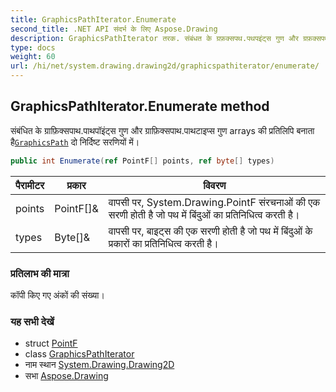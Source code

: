 ```yaml
---
title: GraphicsPathIterator.Enumerate
second_title: .NET API संदर्भ के लिए Aspose.Drawing
description: GraphicsPathIterator तरक. संबंधत के ग्रफ़क्सपथ.पथपइंट्स गुण और ग्रफ़क्सपथ.पथटइप्स गुण arrays क प्रतलप बनत हैGraphicsPath द नर्दष्ट सरणयं में
type: docs
weight: 60
url: /hi/net/system.drawing.drawing2d/graphicspathiterator/enumerate/
---
```

## GraphicsPathIterator.Enumerate method

संबंधित के ग्राफ़िक्सपाथ.पाथपॉइंट्स गुण और ग्राफ़िक्सपाथ.पाथटाइप्स गुण arrays की प्रतिलिपि बनाता है[`GraphicsPath`](../../graphicspath/) दो निर्दिष्ट सरणियों में।

```csharp
public int Enumerate(ref PointF[] points, ref byte[] types)
```

| पैरामीटर | प्रकार | विवरण |
| --- | --- | --- |
| points | PointF[]& | वापसी पर, System.Drawing.PointF संरचनाओं की एक सरणी होती है जो पथ में बिंदुओं का प्रतिनिधित्व करती है। |
| types | Byte[]& | वापसी पर, बाइट्स की एक सरणी होती है जो पथ में बिंदुओं के प्रकारों का प्रतिनिधित्व करती है। |

### प्रतिलाभ की मात्रा

कॉपी किए गए अंकों की संख्या।

### यह सभी देखें

* struct [PointF](../../../system.drawing/pointf/)
* class [GraphicsPathIterator](../)
* नाम स्थान [System.Drawing.Drawing2D](../../graphicspathiterator/)
* सभा [Aspose.Drawing](../../../)


